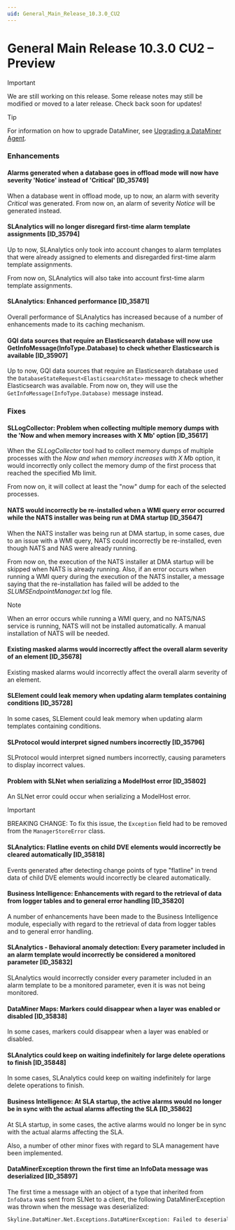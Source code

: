 ```yaml
---
uid: General_Main_Release_10.3.0_CU2
---
```


# General Main Release 10.3.0 CU2 – Preview

> [!IMPORTANT]
> We are still working on this release. Some release notes may still be modified or moved to a later release. Check back soon for updates!

> [!TIP]
> For information on how to upgrade DataMiner, see [Upgrading a DataMiner Agent](xref:Upgrading_a_DataMiner_Agent).

### Enhancements

#### Alarms generated when a database goes in offload mode will now have severity 'Notice' instead of 'Critical' [ID_35749]

<!-- MR 10.2.0 [CU14]/10.3.0 [CU2] - FR 10.3.5 -->

When a database went in offload mode, up to now, an alarm with severity *Critical* was generated. From now on, an alarm of severity *Notice* will be generated instead.

#### SLAnalytics will no longer disregard first-time alarm template assignments [ID_35794]

<!-- MR 10.3.0 [CU2] - FR 10.3.5 -->

Up to now, SLAnalytics only took into account changes to alarm templates that were already assigned to elements and disregarded first-time alarm template assignments.

From now on, SLAnalytics will also take into account first-time alarm template assignments.

#### SLAnalytics: Enhanced performance [ID_35871]

<!-- MR 10.3.0 [CU2] - FR 10.3.5 -->

Overall performance of SLAnalytics has increased because of a number of enhancements made to its caching mechanism.

#### GQI data sources that require an Elasticsearch database will now use GetInfoMessage(InfoType.Database) to check whether Elasticsearch is available [ID_35907]

<!-- MR 10.2.0 [CU14]/10.3.0 [CU2] - FR 10.3.5 -->

Up to now, GQI data sources that require an Elasticsearch database used the `DatabaseStateRequest<ElasticsearchState>` message to check whether Elasticsearch was available. From now on, they will use the `GetInfoMessage(InfoType.Database)` message instead.

### Fixes

#### SLLogCollector: Problem when collecting multiple memory dumps with the 'Now and when memory increases with X Mb' option [ID_35617]

<!-- MR 10.2.0 [CU14]/10.3.0 [CU2] - FR 10.3.5 -->

When the *SLLogCollector* tool had to collect memory dumps of multiple processes with the *Now and when memory increases with X Mb* option, it would incorrectly only collect the memory dump of the first process that reached the specified Mb limit.

From now on, it will collect at least the "now" dump for each of the selected processes.

#### NATS would incorrectly be re-installed when a WMI query error occurred while the NATS installer was being run at DMA startup [ID_35647]

<!-- MR 10.2.0 [CU14]/10.3.0 [CU2] - FR 10.3.5 -->

When the NATS installer was being run at DMA startup, in some cases, due to an issue with a WMI query, NATS could incorrectly be re-installed, even though NATS and NAS were already running.

From now on, the execution of the NATS installer at DMA startup will be skipped when NATS is already running. Also, if an error occurs when running a WMI query during the execution of the NATS installer, a message saying that the re-installation has failed will be added to the *SLUMSEndpointManager.txt* log file.

> [!NOTE]
> When an error occurs while running a WMI query, and no NATS/NAS service is running, NATS will not be installed automatically. A manual installation of NATS will be needed.

#### Existing masked alarms would incorrectly affect the overall alarm severity of an element [ID_35678]

<!-- MR 10.2.0 [CU14]/10.3.0 [CU2] - FR 10.3.5 -->

Existing masked alarms would incorrectly affect the overall alarm severity of an element.

#### SLElement could leak memory when updating alarm templates containing conditions [ID_35728]

<!-- MR 10.2.0 [CU14]/10.3.0 [CU2] - FR 10.3.4 -->

In some cases, SLElement could leak memory when updating alarm templates containing conditions.

#### SLProtocol would interpret signed numbers incorrectly [ID_35796]

<!-- MR 10.2.0 [CU14]/10.3.0 [CU2] - FR 10.3.5 -->

SLProtocol would interpret signed numbers incorrectly, causing parameters to display incorrect values.

#### Problem with SLNet when serializing a ModelHost error [ID_35802]

<!-- MR 10.3.0 [CU2] - FR 10.3.5 -->

An SLNet error could occur when serializing a ModelHost error.

> [!IMPORTANT]
> BREAKING CHANGE: To fix this issue, the `Exception` field had to be removed from the `ManagerStoreError` class.

#### SLAnalytics: Flatline events on child DVE elements would incorrectly be cleared automatically [ID_35818]

<!-- MR 10.3.0 [CU2] - FR 10.3.5 -->

Events generated after detecting change points of type "flatline" in trend data of child DVE elements would incorrectly be cleared automatically.

#### Business Intelligence: Enhancements with regard to the retrieval of data from logger tables and to general error handling [ID_35820]

<!-- MR 10.2.0 [CU13]/10.3.0 [CU2] - FR 10.3.5 -->

A number of enhancements have been made to the Business Intelligence module, especially with regard to the retrieval of data from logger tables and to general error handling.

#### SLAnalytics - Behavioral anomaly detection: Every parameter included in an alarm template would incorrectly be considered a monitored parameter [ID_35832]

<!-- MR 10.3.0 [CU2] - FR 10.3.5 -->

SLAnalytics would incorrectly consider every parameter included in an alarm template to be a monitored parameter, even it is was not being monitored.

#### DataMiner Maps: Markers could disappear when a layer was enabled or disabled [ID_35838]

<!-- MR 10.2.0 [CU14]/10.3.0 [CU2] - FR 10.3.5 -->

In some cases, markers could disappear when a layer was enabled or disabled.

#### SLAnalytics could keep on waiting indefinitely for large delete operations to finish [ID_35848]

<!-- MR 10.2.0 [CU13]/10.3.0 [CU2] - FR 10.3.5 -->

In some cases, SLAnalytics could keep on waiting indefinitely for large delete operations to finish.

#### Business Intelligence: At SLA startup, the active alarms would no longer be in sync with the actual alarms affecting the SLA [ID_35862]

<!-- MR 10.2.0 [CU14]/10.3.0 [CU2] - FR 10.3.5 -->

At SLA startup, in some cases, the active alarms would no longer be in sync with the actual alarms affecting the SLA.

Also, a number of other minor fixes with regard to SLA management have been implemented.

#### DataMinerException thrown the first time an InfoData message was deserialized [ID_35897]

<!-- MR 10.3.0 [CU2] - FR 10.3.5 -->

The first time a message with an object of a type that inherited from `InfoData` was sent from SLNet to a client, the following DataMinerException was thrown when the message was deserialized:

```txt
Skyline.DataMiner.Net.Exceptions.DataMinerException: Failed to deserialize message (ProtoBuf). Possible version incompatibility between client and server.  ---&gt; System.InvalidOperationException: It was not possible to prepare a serializer for: Skyline.DataMiner.Net.InfoData ---&gt; System.InvalidOperationException: Unable to resolve a suitable Add method for System.Collections.Generic.IReadOnlyList`1[[System.Guid, mscorlib, Version=4.0.0.0, Culture=neutral, PublicKeyToken=b77a5c561934e089]]&#xD;
```
